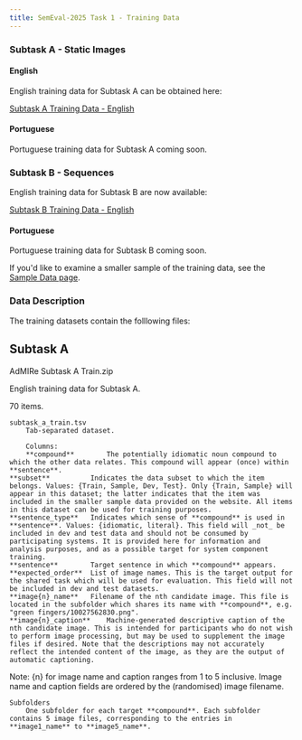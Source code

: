 ```yaml
---
title: SemEval-2025 Task 1 - Training Data
---
```



### Subtask A - Static Images

#### English

English training data for Subtask A can be obtained here:

[Subtask A Training Data - English](https://drive.google.com/file/d/1D5zcLxejMpYMZUD63Ljd8LhV18MycJPY/view?usp=drive_link)

#### Portuguese

Portuguese training data for Subtask A coming soon.


### Subtask B - Sequences

English training data for Subtask B are now available:

[Subtask B Training Data - English](https://drive.google.com/file/d/1SL_1ARAyyWRCq3a0Fq8qhWj8EJwpPY4k/view?usp=sharing)

#### Portuguese

Portuguese training data for Subtask B coming soon.




If you'd like to examine a smaller sample of the training data, see the [Sample Data page](/data/sample/sample_data.md).


### Data Description

The training datasets contain the folllowing files:

## Subtask A

AdMIRe Subtask A Train.zip

English training data for Subtask A.

70 items.


	subtask_a_train.tsv
		Tab-separated dataset.

		Columns:
		**compound**		The potentially idiomatic noun compound to which the other data relates. This compound will appear (once) within **sentence**.
    **subset**			Indicates the data subset to which the item belongs. Values: {Train, Sample, Dev, Test}. Only {Train, Sample} will appear in this dataset; the latter indicates that the item was included in the smaller sample data provided on the website. All items in this dataset can be used for training purposes.    
    **sentence_type**	Indicates which sense of **compound** is used in **sentence**. Values: {idiomatic, literal}. This field will _not_ be included in dev and test data and should not be consumed by participating systems. It is provided here for information and analysis purposes, and as a possible target for system component training.
    **sentence**		Target sentence in which **compound** appears.
    **expected_order**	List of image names. This is the target output for the shared task which will be used for evaluation. This field will not be included in dev and test datasets.
    **image{n}_name**	Filename of the nth candidate image. This file is located in the subfolder which shares its name with **compound**, e.g. "green fingers/10027562830.png".
    **image{n}_caption**	Machine-generated descriptive caption of the nth candidate image. This is intended for participants who do not wish to perform image processing, but may be used to supplement the image files if desired. Note that the descriptions may not accurately reflect the intended content of the image, as they are the output of automatic captioning.	

Note: {n} for image name and caption ranges from 1 to 5 inclusive.
Image name and caption fields are ordered by the (randomised) image filename.

    Subfolders
		One subfolder for each target **compound**. Each subfolder contains 5 image files, corresponding to the entries in **image1_name** to **image5_name**.
